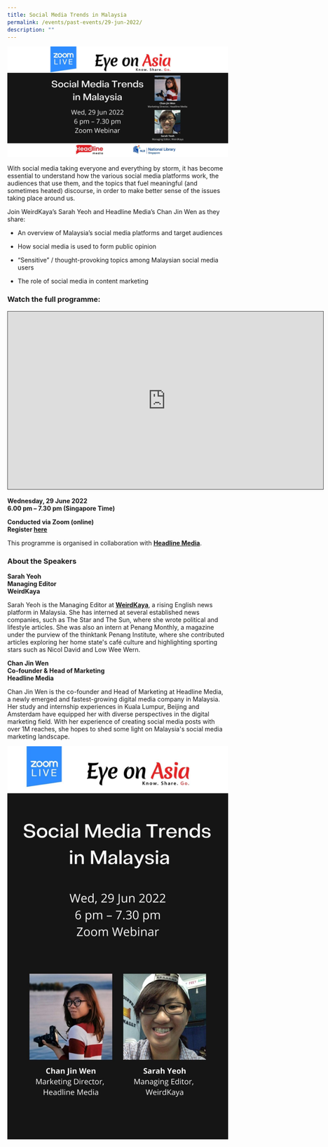 ```yaml
---
title: Social Media Trends in Malaysia
permalink: /events/past-events/29-jun-2022/
description: ""
---
```

![29 June EDM](/images/past-events/29%20Jun%202022/EOA-Website-edm.jpg)

With social media taking everyone and everything by storm, it has become essential to understand how the various social media platforms work, the audiences that use them, and the topics that fuel meaningful (and sometimes heated) discourse, in order to make better sense of the issues taking place around us.

Join WeirdKaya’s Sarah Yeoh and Headline Media’s Chan Jin Wen as they share:

- An overview of Malaysia’s social media platforms and target audiences

- How social media is used to form public opinion

- “Sensitive” / thought-provoking topics among Malaysian social media users

- The role of social media in content marketing

### **Watch the full programme:**


<div>
<iframe src="https://nlb.ap.panopto.com/Panopto/Pages/Embed.aspx?id=81b4acbe-3212-469b-8a89-aed800644ac0&autoplay=false&offerviewer=true&showtitle=true&showbrand=true&captions=false&interactivity=all" height="405" width="720" style="border: 1px solid #464646;" allowfullscreen allow="autoplay"></iframe>
</div>


**Wednesday, 29 June 2022**<br>
**6.00 pm – 7.30 pm (Singapore Time)**

**Conducted via Zoom (online)**<br>
**Register [here](https://www.eventbrite.sg/e/eye-on-asia-social-media-trends-in-malaysia-tickets-334326247807)**

This programme is organised in collaboration with [**Headline Media**](https://headlinemedia.my/).

### **About the Speakers**

**Sarah Yeoh**<br>
**Managing Editor**<br>
**WeirdKaya**

Sarah Yeoh is the Managing Editor at [**WeirdKaya**](https://weirdkaya.com/), a rising English news platform in Malaysia. She has interned at several established news companies, such as The Star and The Sun, where she wrote political and lifestyle articles. She was also an intern at Penang Monthly, a magazine under the purview of the thinktank Penang Institute, where she contributed articles exploring her home state's café culture and highlighting sporting stars such as Nicol David and Low Wee Wern.

**Chan Jin Wen**<br>
**Co-founder & Head of Marketing**<br>
**Headline Media**

Chan Jin Wen is the co-founder and Head of Marketing at Headline Media, a newly emerged and fastest-growing digital media company in Malaysia. Her study and internship experiences in Kuala Lumpur, Beijing and Amsterdam have equipped her with diverse perspectives in the digital marketing field. With her experience of creating social media posts with over 1M reaches, she hopes to shed some light on Malaysia's social media marketing landscape.

![EOA Programme 29 June 2022](/images/past-events/29%20Jun%202022/EOA%20DBB.jpg)